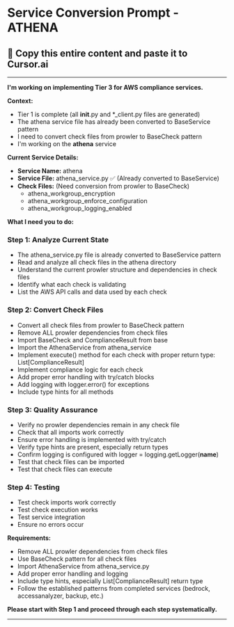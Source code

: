 # Service Conversion Prompt - ATHENA

## 🎯 Copy this entire content and paste it to Cursor.ai

---

**I'm working on implementing Tier 3 for AWS compliance services.**

**Context:**
- Tier 1 is complete (all __init__.py and *_client.py files are generated)
- The athena service file has already been converted to BaseService pattern
- I need to convert check files from prowler to BaseCheck pattern
- I'm working on the **athena** service

**Current Service Details:**
- **Service Name:** athena
- **Service File:** athena_service.py ✅ (Already converted to BaseService)
- **Check Files:** (Need conversion from prowler to BaseCheck)
  - athena_workgroup_encryption
  - athena_workgroup_enforce_configuration
  - athena_workgroup_logging_enabled

**What I need you to do:**

### Step 1: Analyze Current State
- The athena_service.py file is already converted to BaseService pattern
- Read and analyze all check files in the athena directory
- Understand the current prowler structure and dependencies in check files
- Identify what each check is validating
- List the AWS API calls and data used by each check

### Step 2: Convert Check Files
- Convert all check files from prowler to BaseCheck pattern
- Remove ALL prowler dependencies from check files
- Import BaseCheck and ComplianceResult from base
- Import the AthenaService from athena_service
- Implement execute() method for each check with proper return type: List[ComplianceResult]
- Implement compliance logic for each check
- Add proper error handling with try/catch blocks
- Add logging with logger.error() for exceptions
- Include type hints for all methods

### Step 3: Quality Assurance
- Verify no prowler dependencies remain in any check file
- Check that all imports work correctly
- Ensure error handling is implemented with try/catch
- Verify type hints are present, especially return types
- Confirm logging is configured with logger = logging.getLogger(__name__)
- Test that check files can be imported
- Test that check files can execute

### Step 4: Testing
- Test check imports work correctly
- Test check execution works
- Test service integration
- Ensure no errors occur

**Requirements:**
- Remove ALL prowler dependencies from check files
- Use BaseCheck pattern for all check files
- Import AthenaService from athena_service.py
- Add proper error handling and logging
- Include type hints, especially List[ComplianceResult] return type
- Follow the established patterns from completed services (bedrock, accessanalyzer, backup, etc.)

**Please start with Step 1 and proceed through each step systematically.**

---
